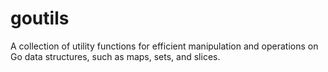 # goutils
A collection of utility functions for efficient manipulation and operations on Go data structures, such as maps, sets, and slices.
